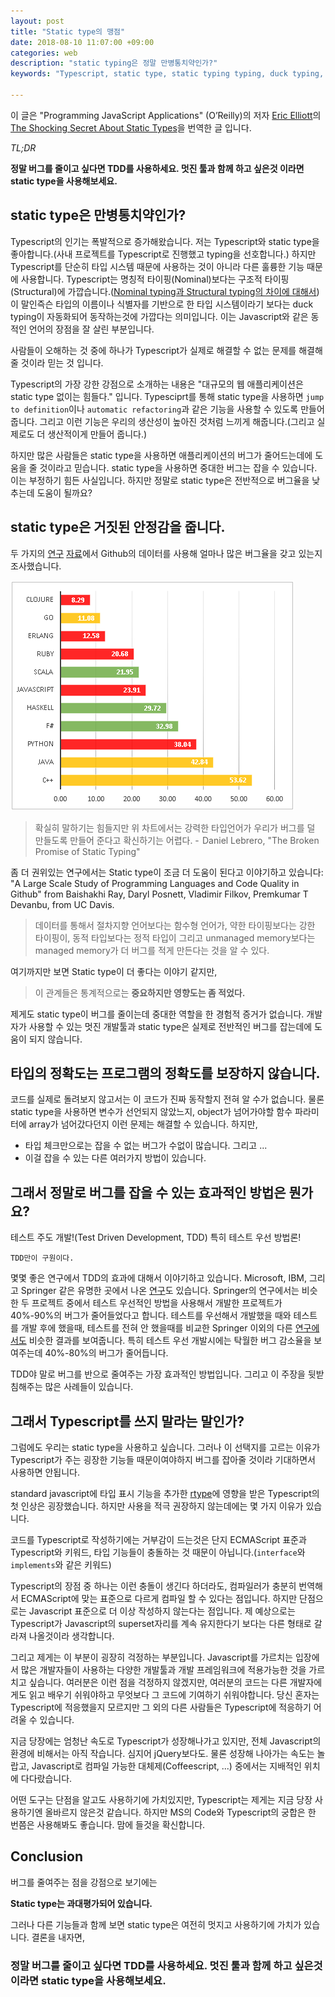 ```yaml
---
layout: post
title: "Static type의 맹점"
date: 2018-08-10 11:07:00 +09:00
categories: web
description: "static typing은 정말 만병통치약인가?"
keywords: "Typescript, static type, static typing typing, duck typing, bug density, 버그, 타입스크립트, Javascript, 자바스크립트"

---
```


이 글은 "Programming JavaScript Applications" (O’Reilly)의 저자 [Eric Elliott](https://medium.com/@_ericelliott)의 [The Shocking Secret About Static Types](https://medium.com/javascript-scene/the-shocking-secret-about-static-types-514d39bf30a3)을 번역한 글 입니다.

*TL;DR*

**정말 버그를 줄이고 싶다면 TDD를 사용하세요. 멋진 툴과 함께 하고 싶은것 이라면 static type을 사용해보세요.**

## static type은 만병통치약인가?

Typescript의 인기는 폭발적으로 증가해왔습니다. 저는 Typescript와 static type을 좋아합니다.(사내 프로젝트를 Typescript로 진행했고 typing을 선호합니다.) 하지만 Typescript를 단순히 타입 시스템 때문에 사용하는 것이 아니라 다른 훌륭한 기능 때문에 사용합니다. Typescript는 명칭적 타이핑(Nominal)보다는 구조적 타이핑(Structural)에 가깝습니다.([Nominal typing과 Structural typing의 차이에 대해서](https://medium.com/@thejameskyle/type-systems-structural-vs-nominal-typing-explained-56511dd969f4)) 이 말인즉슨 타입의 이름이나 식별자를 기반으로 한 타입 시스템이라기 보다는 duck typing이 자동화되어 동작하는것에 가깝다는 의미입니다. 이는 Javascript와 같은 동적인 언어의 장점을 잘 살린 부분입니다.

사람들이 오해하는 것 중에 하나가 Typescript가 실제로 해결할 수 없는 문제를 해결해 줄 것이라 믿는 것 입니다.

Typescript의 가장 강한 강점으로 소개하는 내용은 "대규모의 웹 애플리케이션은 static type 없이는 힘들다." 입니다. Typesciprt를 통해 static type을 사용하면 `jump to definition`이나 `automatic refactoring`과 같은 기능을 사용할 수 있도록 만들어줍니다. 그리고 이런 기능은 우리의 생산성이 높아진 것처럼 느끼게 해줍니다.(그리고 실제로도 더 생산적이게 만들어 줍니다.)

하지만 많은 사람들은 static type을 사용하면 애플리케이션의 버그가 줄어드는데에 도움을 줄 것이라고 믿습니다. static type을 사용하면 중대한 버그는 잡을 수 있습니다. 이는 부정하기 힘든 사실입니다. 하지만 정말로 static type은 전반적으로 버그율을 낮추는데 도움이 될까요?

## static type은 거짓된 안정감을 줍니다.

두 가지의 [연구](https://labs.ig.com/static-typing-promise) [자료](http://macbeth.cs.ucdavis.edu/lang_study.pdf)에서 Github의 데이터를 사용해 얼마나 많은 버그율을 갖고 있는지 조사했습니다.

![](/assets/bug-density-100-stars.png)

> 확실히 말하기는 힘들지만 위 차트에서는 강력한 타입언어가 우리가 버그를 덜 만들도록 만들어 준다고 확신하기는 어렵다. -  Daniel Lebrero, "The Broken Promise of Static Typing"

좀 더 권위있는 연구에서는 Static type이 조금 더 도움이 된다고 이야기하고 있습니다: "A Large Scale Study of Programming Languages and Code Quality in Github" from Baishakhi Ray, Daryl Posnett, Vladimir Filkov, Premkumar T Devanbu, from UC Davis.

> 데이터를 통해서 절차지향 언어보다는 함수형 언어가, 약한 타이핑보다는 강한 타이핑이, 동적 타입보다는 정적 타입이 그리고 unmanaged memory보다는 managed memory가 더 버그를 적게 만든다는 것을 알 수 있다.

여기까지만 보면 Static type이 더 좋다는 이야기 같지만,

> 이 관계들은 통계적으로는 **중요하지만 영향도는 좀 적었다.**

제게도 static type이 버그를 줄이는데 중대한 역할을 한 경험적 증거가 없습니다. 개발자가 사용할 수 있는 멋진 개발툴과 static type은 실제로 전반적인 버그를 잡는데에 도움이 되지 않습니다.

## 타입의 정확도는 프로그램의 정확도를 보장하지 않습니다.

코드를 실제로 돌려보지 않고서는 이 코드가 진짜 동작할지 전혀 알 수가 없습니다. 물론 static type을 사용하면 변수가 선언되지 않았느지, object가 넘어가야할 함수 파라미터에 array가 넘어갔다던지 이런 문제는 해결할 수 있습니다. 하지만,

* 타입 체크만으로는 잡을 수 없는 버그가 수없이 많습니다. 그리고 ...
* 이걸 잡을 수 있는 다른 여러가지 방법이 있습니다.

## 그래서 정말로 버그를 잡을 수 있는 효과적인 방법은 뭔가요?

테스트 주도 개발!(Test Driven Development, TDD) 특히 테스트 우선 방법론!

	TDD만이 구원이다.

몇몇 좋은 연구에서 TDD의 효과에 대해서 이야기하고 있습니다. Microsoft, IBM, 그리고 Springer 같은 유명한 곳에서 나온 [연구](https://link.springer.com/article/10.1007%2Fs10664-008-9062-z)도 있습니다. Springer의 연구에서는 비슷한 두 프로젝트 중에서 테스트 우선적인 방법을 사용해서 개발한 프로젝트가 40%-90%의 버그가 줄어들었다고 합니다. 테스트를 우선해서 개발했을 때와 테스트를 개발 후에 했을때, 테스트를 전혀 안 했을때를 비교한 Springer 이외의 다른 [연구에서도](https://www.computer.org/csdl/mags/so/2007/03/s3024.pdf) 비슷한 결과를 보여줍니다. 특히 테스트 우선 개발시에는 탁월한 버그 감소율을 보여주는데 40%-80%의 버그가 줄어듭니다.

TDD야 말로 버그를 반으로 줄여주는 가장 효과적인 방법입니다. 그리고 이 주장을 뒷받침해주는 많은 사례들이 있습니다.

## 그래서 Typescript를 쓰지 말라는 말인가?

그럼에도 우리는 static type을 사용하고 싶습니다. 그러나 이 선택지를 고르는 이유가 Typescript가 주는 굉장한 기능들 때문이여야하지 버그를 잡아줄 것이라 기대하면서 사용하면 안됩니다.

standard javascript에 타입 표시 기능을 추가한 [rtype](https://github.com/ericelliott/rtype)에 영향을 받은 Typescript의 첫 인상은 굉장했습니다. 하지만 사용을 적극 권장하지 않는데에는 몇 가지 이유가 있습니다.

코드를 Typescript로 작성하기에는 거부감이 드는것은 단지 ECMAScript 표준과 Typescript와 키워드, 타입 기능들이 충돌하는 것 때문이 아닙니다.(`interface`와 `implements`와 같은 키워드)

Typescript의 장점 중 하나는 이런 충돌이 생긴다 하더라도, 컴파일러가 충분히 번역해서 ECMAScript에 맞는 표준으로 다르게 컴파일 할 수 있다는 점입니다. 하지만 단점으로는 Javascript 표준으로 더 이상 작성하지 않는다는 점입니다. 제 예상으로는 Typescript가 Javascript의 superset자리를 계속 유지한다기 보다는 다른 형태로 갈라져 나올것이라 생각합니다.

그리고 제게는 이 부분이 굉장히 걱정하는 부분입니다. Javascript를 가르치는 입장에서 많은 개발자들이 사용하는 다양한 개발툴과 개발 프레임워크에 적용가능한 것을 가르치고 싶습니다. 여러분은 이런 점을 걱정하지 않겠지만, 여러분의 코드는 다른 개발자에게도 읽고 배우기 쉬워야하고 무엇보다 그 코드에 기여하기 쉬워야합니다. 당신 혼자는 Typescript에 적응했을지 모르지만 그 외의 다른 사람들은 Typescript에 적응하기 어려울 수 있습니다.

지금 당장에는 엄청난 속도로 Typescript가 성장해나가고 있지만, 전체 Javascript의 환경에 비해서는 아직 작습니다. 심지어 jQuery보다도. 물론 성장해 나아가는 속도는 놀랍고, Javascript로 컴파일 가능한 대체제(Coffeescript, ...) 중에서는 지배적인 위치에 다다랐습니다.

어떤 도구는 단점을 알고도 사용하기에 가치있지만, Typescript는 제게는 지금 당장 사용하기엔 올바르지 않은것 같습니다. 하지만 MS의 Code와 Typescript의 궁합은 한 번쯤은 사용해봐도 좋습니다. 맘에 들것을 확신합니다.

## Conclusion

버그를 줄여주는 점을 강점으로 보기에는

**Static type는 과대평가되어 있습니다.**

그러나 다른 기능들과 함께 보면 static type은 여전히 멋지고 사용하기에 가치가 있습니다.
결론을 내자면,

### 정말 버그를 줄이고 싶다면 TDD를 사용하세요. 멋진 툴과 함께 하고 싶은것 이라면 static type을 사용해보세요.

